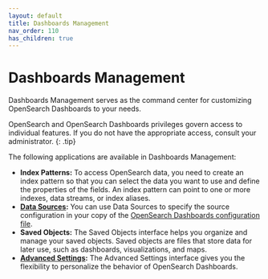 ```yaml
---
layout: default
title: Dashboards Management
nav_order: 110
has_children: true
---
```


# Dashboards Management

Dashboards Management serves as the command center for customizing OpenSearch Dashboards to your needs. 

OpenSearch and OpenSearch Dashboards privileges govern access to individual features. If you do not have the appropriate access, consult your administrator. 
{: .tip}

The following applications are available in Dashboards Management:

- **Index Patterns:** To access OpenSearch data, you need to create an index pattern so that you can select the data you want to use and define the properties of the fields. An index pattern can point to one or more indexes, data streams, or index aliases. 
- **[Data Sources]({{site.url}}{{site.baseurl}}/dashboards/management/multi-data-sources/):** You can use Data Sources to specify the source configuration in your copy of the [OpenSearch Dashboards configuration file]({{site.url}}{{site.baseurl}}https://github.com/opensearch-project/OpenSearch-Dashboards/blob/main/config/opensearch_dashboards.yml).
- **Saved Objects:** The Saved Objects interface helps you organize and manage your saved objects. Saved objects are files that store data for later use, such as dashboards, visualizations, and maps.
- **[Advanced Settings]({{site.url}}{{site.baseurl}}/dashboards/management/advanced-settings/):** The Advanced Settings interface gives you the flexibility to personalize the behavior of OpenSearch Dashboards.
